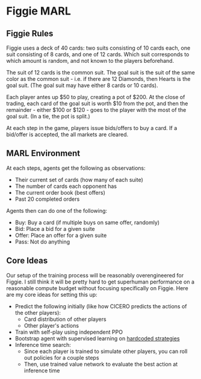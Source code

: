 # Figgie MARL

## Figgie Rules
Figgie uses a deck of 40 cards: two suits consisting of 10 cards each, one suit consisting of 8 cards, and one of 12 cards. Which suit corresponds to which amount is random, and not known to the players beforehand.

The suit of 12 cards is the common suit. The goal suit is the suit of the same color as the common suit - i.e. if there are 12 Diamonds, then Hearts is the goal suit. (The goal suit may have either 8 cards or 10 cards).

Each player antes up $50 to play, creating a pot of $200. At the close of trading, each card of the goal suit is worth $10 from the pot, and then the remainder - either $100 or $120 - goes to the player with the most of the goal suit. (In a tie, the pot is split.)

At each step in the game, players issue bids/offers to buy a card. If a bid/offer is accepted, the all markets are cleared.
## MARL Environment
At each steps, agents get the following as observations:
- Their current set of cards (how many of each suite)
- The number of cards each opponent has
- The current order book (best offers)
- Past 20 completed orders

Agents then can do one of the following:
- Buy: Buy a card (if multiple buys on same offer, randomly)
- Bid: Place a bid for a given suite
- Offer: Place an offer for a given suite
- Pass: Not do anything
## Core Ideas
Our setup of the training process will be reasonably overengineered for Figgie. I still think it will be pretty hard to get superhuman performance on a reasonable compute budget without focusing specifically on Figgie. Here are my core ideas for setting this up:
- Predict the following initially (like how CICERO predicts the actions of the other players):
	- Card distribution of other players
	- Other player's actions
- Train with self-play using independent PPO
- Bootstrap agent with supervised learning on [hardcoded strategies](https://github.com/0xDub/figgie-auto)
- Inference time search:
	- Since each player is trained to simulate other players, you can roll out policies for a couple steps
	- Then, use trained value network to evaluate the best action at inference time
